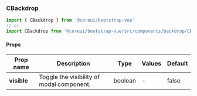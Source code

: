 ### CBackdrop

```jsx
import { CBackdrop } from '@coreui/bootstrap-vue'
// or
import CBackdrop from '@coreui/bootstrap-vue/src/components/backdrop/CBackdrop'
```

#### Props

| Prop name   | Description                               | Type    | Values | Default |
| ----------- | ----------------------------------------- | ------- | ------ | ------- |
| **visible** | Toggle the visibility of modal component. | boolean | -      | false   |

